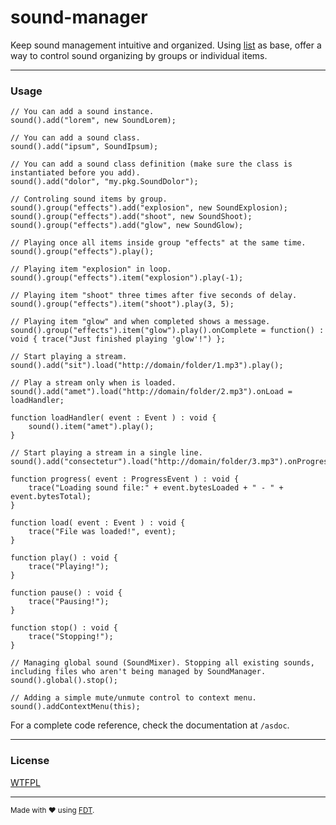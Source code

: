 [license]: https://github.com/rafaelrinaldi/sound-manager/raw/master/license.txt
[list]: https://github.com/rafaelrinaldi/list
[fdt]: http://fdt.powerflasher.com

# sound-manager
Keep sound management intuitive and organized. Using [list][list] as base, offer a way to control sound organizing by groups or individual items.

---
### Usage

	// You can add a sound instance.
	sound().add("lorem", new SoundLorem);
	
	// You can add a sound class.
	sound().add("ipsum", SoundIpsum);
	
	// You can add a sound class definition (make sure the class is instantiated before you add).
	sound().add("dolor", "my.pkg.SoundDolor");
	
	// Controling sound items by group.
	sound().group("effects").add("explosion", new SoundExplosion);
	sound().group("effects").add("shoot", new SoundShoot);
	sound().group("effects").add("glow", new SoundGlow);
	
	// Playing once all items inside group "effects" at the same time.
	sound().group("effects").play();
	
	// Playing item "explosion" in loop.
	sound().group("effects").item("explosion").play(-1);
	
	// Playing item "shoot" three times after five seconds of delay.
	sound().group("effects").item("shoot").play(3, 5);
	
	// Playing item "glow" and when completed shows a message.
	sound().group("effects").item("glow").play().onComplete = function() : void { trace("Just finished playing 'glow'!") };
	
	// Start playing a stream.
	sound().add("sit").load("http://domain/folder/1.mp3").play();

	// Play a stream only when is loaded.
	sound().add("amet").load("http://domain/folder/2.mp3").onLoad = loadHandler;

	function loadHandler( event : Event ) : void {
		sound().item("amet").play();
	}
	
	// Start playing a stream in a single line.
	sound().add("consectetur").load("http://domain/folder/3.mp3").onProgress(progress).onLoad(load).onPlay(play).onPause(pause).onStop(stop).play();
	
	function progress( event : ProgressEvent ) : void {
		trace("Loading sound file:" + event.bytesLoaded + " - " + event.bytesTotal);
	}
	
	function load( event : Event ) : void {
		trace("File was loaded!", event);
	}
	
	function play() : void {
		trace("Playing!");
	}
	
	function pause() : void {
		trace("Pausing!");
	}
	
	function stop() : void {
		trace("Stopping!");
	}
	
	// Managing global sound (SoundMixer). Stopping all existing sounds, including files who aren't being managed by SoundManager. 
	sound().global().stop();
	
	// Adding a simple mute/unmute control to context menu.
	sound().addContextMenu(this);

For a complete code reference, check the documentation at `/asdoc`.

---
### License
[WTFPL][license]

---
<small>Made with ♥ using [FDT][fdt].</small>
